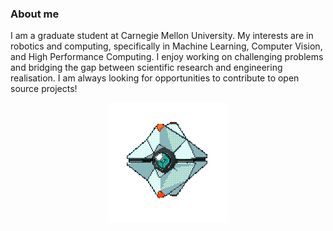 ### About me
I am a graduate student at Carnegie Mellon University. My interests are in robotics and computing, specifically in Machine Learning, Computer Vision, and High Performance Computing. I enjoy working on challenging problems and bridging the gap between scientific research and engineering realisation. I am always looking for opportunities to contribute to open source projects!

<!---![test](https://i.pinimg.com/originals/3f/a3/ab/3fa3ab106fe524505599ebcea9b281b8.gif)-->

<!---![test](https://i.pinimg.com/originals/f1/63/11/f16311fd0c32786525f471c685bc516e.gif)-->

<p align = "center">
  <img src= https://raw.githubusercontent.com/AND2797/AND2797/master/ezgif-4-98febb0bb3d1.gif>
</p>

